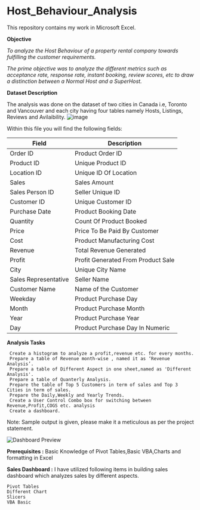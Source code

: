 # Host_Behaviour_Analysis

This repository contains my work in Microsoft Excel.

**Objective**

*To analyze the Host Behaviour of a property rental company towards fulfilling the customer requirements.*

*The prime objective was to analyze the different metrics such as acceptance rate, response rate, instant booking, review scores, etc to draw a distinction between a Normal Host and a SuperHost.*

**Dataset Description**

The analysis was done on the dataset of two cities in Canada i.e, Toronto and Vancouver and each city having four tables namely Hosts, Listings, Reviews and Avilaibility.
![image](https://user-images.githubusercontent.com/108783182/190851874-cd2920a7-b5c7-466e-af68-90923d93851e.png)


Within this file you will find the following fields:

| Field         | Description |
| ------------- | ------------- |
| Order ID      | Product Order ID |
| Product ID    | Unique Product ID |
| Location ID   | Unique ID Of Location|
| Sales         | Sales Amount |
| Sales Person ID | Seller Unique ID|
| Customer ID   | Unique Customer ID |
| Purchase Date | Product Booking Date  |
| Quantity      | Count Of Product Booked|
| Price         | Price To Be Paid By Customer |
| Cost          | Product Manufacturing Cost |
| Revenue       | Total Revenue Generated |
| Profit        | Profit Generated From Product Sale |
| City          | Unique City Name  |
| Sales Representative | Seller Name |
| Customer Name | Name of the Customer |
| Weekday       | Product Purchase Day |
| Month         | Product Purchase Month |
| Year          | Product Purchase Year |
| Day           | Product Purchase Day In Numeric |


**Analysis Tasks**

     Create a histogram to analyze a profit,revenue etc. for every months.
     Prepare a table of Revenue month-wise , named it as ‘Revenue Analysis’.
     Prepare a table of Different Aspect in one sheet,named as 'Different Analysis'.
     Prepare a table of Quanterly Analysis.
     Prepare the table of Top 5 Customers in term of sales and Top 3 Cities in term of sales.
     Prepare the Daily,Weekly and Yearly Trends.
     Create a User Control Combo box for switching between Revenue,Profit,COGS etc. analysis
     Create a dashboard.
       
Note: Sample output is given, please make it a meticulous as per the project statement.

![Dashboard Preview](https://user-images.githubusercontent.com/106439762/175802769-50e30fff-1944-41ac-b3cb-513c71e1429a.jpeg)


**Prerequisites :**
Basic Knowledge of Pivot Tables,Basic VBA,Charts and formatting in Excel

**Sales Dashboard :**
I have utilized following items in building sales dashboard which analyzes sales by different aspects.

    Pivot Tables
    Different Chart
    Slicers 
    VBA Basic

